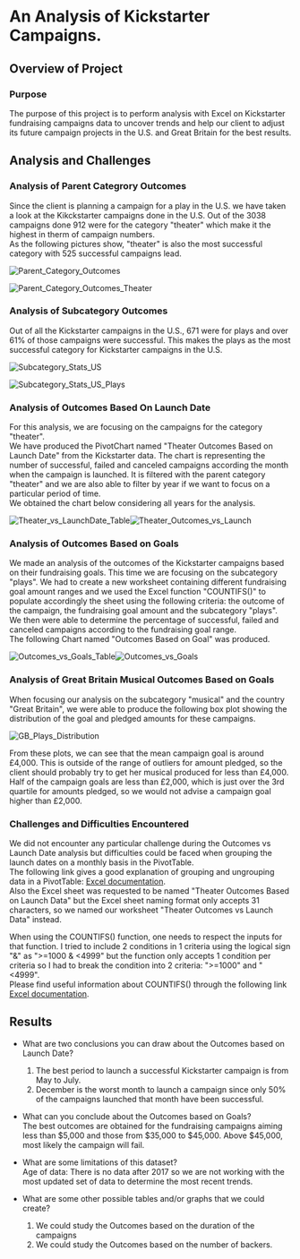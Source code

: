 # An Analysis of Kickstarter Campaigns.

## Overview of Project

### Purpose
The purpose of this project is to perform analysis with Excel on Kickstarter fundraising campaigns data to uncover trends and help our client to adjust its future campaign projects in the U.S. and Great Britain for the best results.

## Analysis and Challenges

### Analysis of Parent Categrory Outcomes

Since the client is planning a campaign for a play in the U.S. we have taken a look at the Kikckstarter campaigns done in the U.S. Out of the 3038 campaigns done 912 were for the category "theater" which make it the highest in therm of campaign numbers.\
As the following pictures show, "theater" is also the most successful category with 525 successful campaigns lead.

![Parent_Category_Outcomes](https://user-images.githubusercontent.com/68669675/88483437-8b8d6980-cf2d-11ea-9635-2ef9554007d4.png)

![Parent_Category_Outcomes_Theater](https://user-images.githubusercontent.com/68669675/88483433-84665b80-cf2d-11ea-85d7-00be4bf239fc.png)


### Analysis of Subcategory Outcomes

Out of all the Kickstarter campaigns in the U.S., 671 were for plays and over 61% of those campaigns were successful. This makes the plays as the most successful category for Kickstarter campaigns in the U.S.

![Subcategory_Stats_US](https://user-images.githubusercontent.com/68669675/88483646-cd6adf80-cf2e-11ea-89fe-8f6cf3e62d57.png)

![Subcategory_Stats_US_Plays](https://user-images.githubusercontent.com/68669675/88483654-d9ef3800-cf2e-11ea-9a63-bb24b711deaf.png)


### Analysis of Outcomes Based On Launch Date

For this analysis, we are focusing on the campaigns for the category "theater".\
We have produced the PivotChart named "Theater Outcomes Based on Launch Date" from the Kickstarter data. The chart is representing the number of successful, failed and canceled campaigns according the month when the campaign is launched. It is filtered with the parent category "theater" and we are also able to filter by year if we want to focus on a particular period of time.\
We obtained the chart below considering all years for the analysis.

![Theater_vs_LaunchDate_Table](https://user-images.githubusercontent.com/68669675/88729866-70238980-d0fa-11ea-8b3a-fdbffc434327.png)![Theater_Outcomes_vs_Launch](https://user-images.githubusercontent.com/68669675/88729838-6437c780-d0fa-11ea-9c44-39ab2032d6e0.png)


### Analysis of Outcomes Based on Goals

We made an analysis of the outcomes of the Kickstarter campaigns based on their fundraising goals. This time we are focusing on the subcategory "plays".
We had to create a new worksheet containing different fundraising goal amount ranges and we used the Excel function "COUNTIFS()" to populate accordingly the sheet using the following criteria: the outcome of the campaign, the fundraising goal amount and the subcategory "plays".\
We then were able to determine the percentage of successful, failed and canceled campaigns according to the fundraising goal range.\
The following Chart named "Outcomes Based on Goal" was produced.

![Outcomes_vs_Goals_Table](https://user-images.githubusercontent.com/68669675/88974030-9c1b4800-d27d-11ea-91c5-2075d3d8e8f9.png)![Outcomes_vs_Goals](https://user-images.githubusercontent.com/68669675/88729822-5d10b980-d0fa-11ea-84a9-49de152b2bbf.png)


### Analysis of Great Britain Musical Outcomes Based on Goals

When focusing our analysis on the subcategory "musical" and the country "Great Britain", we were able to produce the following box plot showing the distribution of the goal and pledged amounts for these campaigns.

![GB_Plays_Distribution](https://user-images.githubusercontent.com/68669675/88491896-4b011080-cf6c-11ea-8586-de3d52c99ece.png)

From these plots, we can see that the mean campaign goal is around £4,000. This is outside of the range of outliers for amount pledged, so the client should probably try to get her musical produced for less than £4,000. Half of the campaign goals are less than £2,000, which is just over the 3rd quartile for amounts pledged, so we would not advise a campaign goal higher than £2,000.


### Challenges and Difficulties Encountered

We did not encounter any particular challenge during the Outcomes vs Launch Date analysis but difficulties could be faced when grouping the launch dates on a monthly basis in the PivotTable.\
The following link gives a good explanation of grouping and ungrouping data in a PivotTable: [Excel documentation](https://support.microsoft.com/en-us/office/group-or-ungroup-data-in-a-pivottable-c9d1ddd0-6580-47d1-82bc-c84a5a340725?ui=en-us&rs=en-us&ad=us). \
Also the Excel sheet was requested to be named "Theater Outcomes Based on Launch Data" but the Excel sheet naming format only accepts 31 characters, so we named our worksheet "Theater Outcomes vs Launch Data" instead.

When using the COUNTIFS() function, one needs to respect the inputs for that function. I tried to include 2 conditions in 1 criteria using the logical sign "&" as ">=1000 & <4999" but the function only accepts 1 condition per criteria so I had to break the condition into 2 criteria: ">=1000" and "<4999".\
Please find useful information about COUNTIFS() through the following link [Excel documentation](https://support.microsoft.com/en-us/office/countifs-function-dda3dc6e-f74e-4aee-88bc-aa8c2a866842?ui=en-us&rs=en-us&ad=us).


## Results

- What are two conclusions you can draw about the Outcomes based on Launch Date?
	1. The best period to launch a successful Kickstarter campaign is from May to July.
	2. December is the worst month to launch a campaign since only 50% of the campaigns launched that month have been successful. 

- What can you conclude about the Outcomes based on Goals?\
	The best outcomes are obtained for the fundraising campaigns aiming less than $5,000 and those from $35,000 to $45,000. Above $45,000, most likely the campaign will fail.
 
- What are some limitations of this dataset?\
	Age of data: There is no data after 2017 so we are not working with the most updated set of data to determine the most recent trends.


- What are some other possible tables and/or graphs that we could create?
	1. We could study the Outcomes based on the duration of the campaigns
	2. We could study the Outcomes based on the number of backers.
